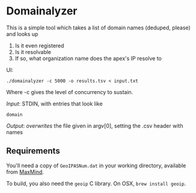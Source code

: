 # Domainalyzer

This is a simple tool which takes a list of domain names (deduped, please) and looks up

1. Is it even registered
2. Is it resolvable
3. If so, what organization name does the apex's IP resolve to

UI:

    ./domainalyzer -c 5000 -o results.tsv < input.txt

Where -c gives the level of concurrency to sustain. 

*Input*: STDIN, with entries that look like

    domain

*Output*: _overwrites_ the file given in argv[0], setting the .csv header with names

## Requirements

You'll need a copy of `GeoIPASNum.dat` in your working directory, available from [MaxMind](http://dev.maxmind.com/geoip/legacy/geolite/).

To build, you also need the `geoip` C library. On OSX, `brew install geoip`.
